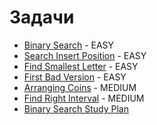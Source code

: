 # Задачи

- [Binary Search](https://leetcode.com/problems/binary-search/description/?envType=study-plan-v2&envId=binary-search) - EASY
- [Search Insert Position](https://leetcode.com/problems/search-insert-position/description/?envType=study-plan-v2&envId=binary-search) - EASY
- [Find Smallest Letter](https://leetcode.com/problems/find-smallest-letter-greater-than-target/description/?envType=study-plan-v2&envId=binary-search) - EASY
- [First Bad Version](https://leetcode.com/problems/first-bad-version/description/?envType=study-plan-v2&envId=binary-search) - EASY
- [Arranging Coins](https://leetcode.com/problems/arranging-coins/description/?envType=study-plan-v2&envId=binary-search) - MEDIUM
- [Find Right Interval](https://leetcode.com/problems/find-right-interval/description/?envType=study-plan-v2&envId=binary-search) - MEDIUM
- [Binary Search Study Plan](https://leetcode.com/studyplan/binary-search/)